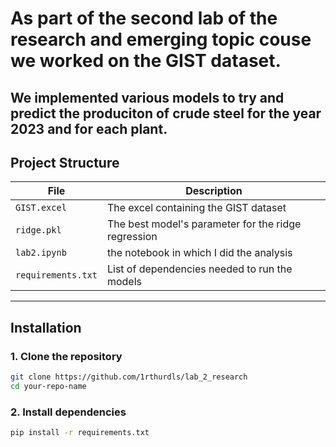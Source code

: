 

# As part of the second lab of the research and emerging topic couse we worked on the GIST dataset.
We implemented various models to try and predict the produciton of crude steel for the year 2023 and for each plant.
---

## Project Structure

| File                   | Description                                                                 |
|------------------------|-----------------------------------------------------------------------------|
| `GIST.excel` | The excel containing the GIST dataset |
| `ridge.pkl`             | The best model's parameter for the ridge regression|
| `lab2.ipynb`              |the notebook in which I did the analysis |
| `requirements.txt`     | List of dependencies needed to run the models                                |

---

## Installation

### 1. Clone the repository

```bash
git clone https://github.com/1rthurdls/lab_2_research
cd your-repo-name
```
### 2. Install dependencies

```bash
pip install -r requirements.txt
```




